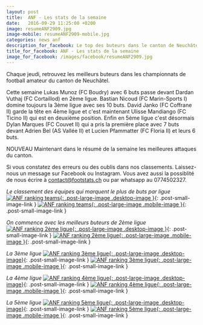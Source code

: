 ```yaml
---
layout: post
title:  ANF - Les stats de la semaine
date:   2016-09-29 11:25:00 +0200
image: resumeANF2909.jpg
image-mobile: resumeANF2909-mobile.jpg
categories: news anf
description_for_facebook: Le top des buteurs dans le canton de Neuchâtel.
title_for_facebook: ANF - Les stats de la semaine
image_for_facebook: /images/facebook/resumeANF2909.jpg
---
```

Chaque jeudi, retrouvez les meilleurs buteurs dans les championnats de football amateur du canton de Neuchâtel.

Cette semaine Lukas Munoz	(FC Boudry) avec 6 buts passe devant Dardan Vuthaj (FC Cortaillod) en 2ème ligue. Bastian Nicoud (FC Marin-Sports I) domine toujours la 3ème ligue avec ses 10 buts. David Janko (FC Coffrane II) garde la tête en 4ème ligue et c'est maintenant Ulisse Mandiango (FC Ticino II) qui est en deuxième position. Enfin en 5ème ligue c'est désormais Dylan Marques	(FC Couvet II) qui a pris la première place avec 7 buts devant Adrien Bel (AS Vallée II) et Lucien Pfammatter (FC Floria II) et leurs 6 buts.

NOUVEAU Maintenant dans le résumé de la semaine les meilleures attaques du canton.

Si vous constatez des erreurs ou des oublis dans nos classements. Laissez-nous un message sur Facebook ou Instagram. Vous avez aussi la possiblité de nous écrire à contact@footstats.ch ou par whatsapp au 0774502327.

_Le classement des équipes qui marquent le plus de buts par ligue_
[![ANF ranking teams]({{site.url}}/images/posts/rankings/resumeANFA2909.jpg){: .post-large-image .desktop-image }]({{site.url}}/images/posts/rankings/resumeANFA2909.jpg){: .post-small-image-link }
[![ANF ranking teams]({{site.url}}/images/posts/rankings/resumeANFA2909-mobile.jpg){: .post-large-image .mobile-image }]({{site.url}}/images/posts/rankings/resumeANFA2909-mobile.jpg){: .post-small-image-link }

_On commence avec les meilleurs buteurs de 2ème ligue_
[![ANF ranking 2ème ligue]({{site.url}}/images/posts/rankings/resumeANF22909.jpg){: .post-large-image .desktop-image }]({{site.url}}/images/posts/rankings/resumeANF22909.jpg){: .post-small-image-link }
[![ANF ranking 2ème ligue]({{site.url}}/images/posts/rankings/resumeANF22909-mobile.jpg){: .post-large-image .mobile-image }]({{site.url}}/images/posts/rankings/resumeANF22909-mobile.jpg){: .post-small-image-link }

_La 3ème ligue_
[![ANF ranking 3ème ligue]({{site.url}}/images/posts/rankings/resumeANF32909.jpg){: .post-large-image .desktop-image}]({{site.url}}/images/posts/rankings/resumeANF32909.jpg){: .post-small-image-link }
[![ANF ranking 3ème ligue]({{site.url}}/images/posts/rankings/resumeANF32909-mobile.jpg){: .post-large-image .mobile-image }]({{site.url}}/images/posts/rankings/resumeANF32909-mobile.jpg){: .post-small-image-link }

_La 4ème ligue_
[![ANF ranking 4ème ligue]({{site.url}}/images/posts/rankings/resumeANF42909.jpg){: .post-large-image .desktop-image}]({{site.url}}/images/posts/rankings/resumeANF42909.jpg){: .post-small-image-link }
[![ANF ranking 4ème ligue]({{site.url}}/images/posts/rankings/resumeANF42909-mobile.jpg){: .post-large-image .mobile-image }]({{site.url}}/images/posts/rankings/resumeANF42909-mobile.jpg){: .post-small-image-link }

_La 5ème ligue_
[![ANF ranking 5ème ligue]({{site.url}}/images/posts/rankings/resumeANF52909.jpg){: .post-large-image .desktop-image}]({{site.url}}/images/posts/rankings/resumeANF52909.jpg){: .post-small-image-link }
[![ANF ranking 5ème ligue]({{site.url}}/images/posts/rankings/resumeANF52909-mobile.jpg){: .post-large-image .mobile-image }]({{site.url}}/images/posts/rankings/resumeANF52909-mobile.jpg){: .post-small-image-link }